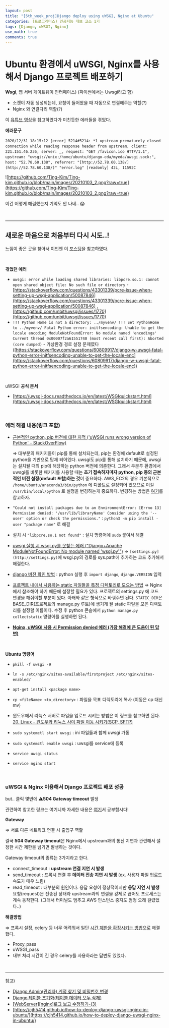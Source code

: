 ```yaml
---
layout: post
title: "[5th_week_proj]Django deploy using uWSGI, Nginx at Ubuntu"
categories: (프로그래머스) 인공지능 데브 코스 1기
tags: [Django, uWSGI, Nginx]
use_math: true
comments: true
---
```


# Ubuntu 환경에서 uWSGI, Nginx를 사용해서 Django 프로젝트 배포하기

**Wsgi**, 웹 서버 게이트웨이 인터페이스) (파이썬에서는 Uwsgi라고 함)

- 소켓이 자동 생성되는데, 요청이 들어왔을 때 자동으로 연결해주는 역할(?)
- Nginx 와 연결다리 역할(?)

이 [유튜브 영상](https://www.youtube.com/watch?v=oGQ1HteFYnQ)을 참고하였다가 미친듯한 에러들을 겪었다.

**에러문구**

`2020/12/31 18:15:12 [error] 5214#5214: *1 upstream prematurely closed connection while reading response header from upstream, client: 221.151.46.236, server: _, request: "GET /favicon.ico HTTP/1.1", upstream: "uwsgi://unix:/home/ubuntu/django-eda/myeda/uwsgi.sock:", host: "52.78.60.138", referrer: "[http://52.78.60.138/](http://52.78.60.138/)" "error.log" [readonly] 42L, 11592C`

![https://github.com/Ting-Kim/Ting-kim.github.io/blob/main/images/20210103_2.png?raw=true](https://github.com/Ting-Kim/Ting-kim.github.io/blob/main/images/20210103_2.png?raw=true)

이건 어떻게 해결했는지 기억도 안 나네.. 😱

<br>

---

## 새로운 마음으로 **처음부터 다시 시도..!**

느낌이 좋은 곳을 찾아서 이번엔 이 [포스팅](https://yuddomack.tistory.com/entry/처음부터-시작하는-EC2-python-설치?category=777812)을 참고하였다.

<br>

**겪었던 에러**

- `uwsgi: error while loading shared libraries: libpcre.so.1: cannot open shared object file: No such file or directory` - [https://stackoverflow.com/questions/43301339/pcre-issue-when-setting-up-wsgi-application/50087846](https://stackoverflow.com/questions/43301339/pcre-issue-when-setting-up-wsgi-application/50087846) , [https://github.com/unbit/uwsgi/issues/1770](https://github.com/unbit/uwsgi/issues/1770)
- `!!! Python Home is not a directory: ../myvenv/ !!! Set PythonHome to ../myvenv/ Fatal Python error: initfsencoding: Unable to get the locale encoding ModuleNotFoundError: No module named 'encodings' Current thread 0x00007f2a61551740 (most recent call first): Aborted (core dumped)` - 가상환경 경로 설정 문제였다 ([https://stackoverflow.com/questions/60809917/django-w-uwsgi-fatal-python-error-initfsencoding-unable-to-get-the-locale-enc](https://stackoverflow.com/questions/60809917/django-w-uwsgi-fatal-python-error-initfsencoding-unable-to-get-the-locale-enc))

<br>

uWSGI **공식 문서**

- [https://uwsgi-docs.readthedocs.io/en/latest/WSGIquickstart.html](https://uwsgi-docs.readthedocs.io/en/latest/WSGIquickstart.html)

<br>

### 에러 해결 내용(링크 포함)

- [근본적인 python, pip 버전에 대한 지적 ('uWSGI runs wrong version of Python' - StackOverFlow)](https://stackoverflow.com/questions/20531131/uwsgi-runs-wrong-version-of-python)

  ⇒ 대부분의 패키지들이 pip를 통해 설치되는데, pip는 환경에 default로 설정된 python을 기반으로 탑재 되어있다. uwsgi도 pip를 통해 설치하기 때문에, uwsgi는 설치될 때의 pip에 해당하는 python 버전에 의존한다. 그래서 우분투 환경에서 uwsgi를 비롯한 패키지를 사용할 때는 **초기 접속하자마자 python, pip 등의 근본적인 버전 설정(default 포함)하는 것**이 중요하다. AWS_EC2의 경우 기본적으로 `/home/ubuntu/anaconda3/bin/python` 에 디폴트로 설정되어 있으므로 이걸 `/usr/bin/local/python` 로 설정을 변경하는게 중요하다. 변경하는 방법은 [여기](https://www.notion.so/AWS-EC2-python-pip-default-80be1f872e544d91b0d2ca383d74e714)를 참고하자.

- `"Could not install packages due to an EnvironmentError: [Errno 13] Permission denied: '/usr/lib/libraryName' Consider using the '--user' option or check the permissions."` : `python3 -m pip install -user "package name"` 로 해결
- 설치 시 `"libpcre.so.1 not found"` : 설치 명령어에 `sudo` 붙여서 해결
- [uwsgi 실행 시 wsgi.py를 못찾는 에러 ("Django+Apache ModuleNotFoundError: No module named 'wsgi.py'")](https://stackoverflow.com/questions/42973991/djangoapache-modulenotfounderror-no-module-named-myproject/47256068#comment93487493_42981216)
  ⇒ `[settings.py](http://settings.py)`에 wsgi.py의 경로를 sys.path에 추가하는 코드 추가해서 해결한다.
- [django 버전 확인 방법](https://stackoverflow.com/questions/6468397/how-to-check-django-version) : python 실행 후 `import django`, `django.VERSION` 입력
- [프로젝트 내에서 사용하는 static 파일들을 특정 디렉토리로 모으는 방법](https://my-repo.tistory.com/24)
  ⇒ Nginx에서 참조해야 하기 때문에 설정할 필요가 있다. 프로젝트의 settings.py 에 코드 변경을 해줘야할 부분이 있다. 아래와 같은 형식으로 바꿔주면 된다. `STATIC_DIR`은 BASE_DIR(프로젝트의 manage.py 루트)에 생기게 될 static 파일을 모은 디렉토리를 설정할 이름이다. 수정 후 python 콘솔에서 `python manage.py collectstatic` 명령어를 실행하면 된다.
- [**Nginx, uWSGI 사용 시 Permission denied 에러 (가장 해결에 큰 도움이 된 답변)**](https://stackoverflow.com/questions/22071681/permission-denied-nginx-and-uwsgi-socket)

<br>

**Ubuntu 명령어**

- `pkill -f uwsgi -9`
- `ln -s /etc/nginx/sites-available/firstproject /etc/nginx/sites-enabled/`
- `apt-get install <package name>`
- `cp <fileName> <to_directory>` : 파일을 목표 디렉토리에 복사 (이동은 cp 대신 mv)
- 윈도우에서 리눅스 서버로 파일을 업로드 시키는 방법은 이 링크를 참고하면 된다.
  [20. Linux - 윈도우와 리눅스 사이 파일 이동 시키기(SCP, SFTP)](https://whitewing4139.tistory.com/105)

- `sudo systemctl start uwsgi` : ini 파일들과 함께 uwsgi 가동
- `sudo systemctl enable uwsgi` : uwsgi를 service에 등록
- `service uwsgi status`
- `service nginx start`

<br>

### uWSGI & Nginx 이용해서 Django 프로젝트 배포 성공

but.. 클릭 몇번에 ⚠**504 Gateway timeout** 발생

관련하여 참고한 링크는 여기니까 자세한 내용은 [여기](https://blog.lael.be/post/9251)서 공부합시다!

**Gateway**

⇒ 서로 다른 네트워크 연결 시 출입구 역할

결국 **504 Gateway timeout**은 Nginx에서 upstream과의 통신 지연과 관련해서 설정한 시간 제한을 넘기면 발생하는 것이다.

Gateway timeout의 종류는 3가지라고 한다.

- connect_timeout : **upstream 연결 지연 시 발생**
- send_timeout : 프록시 연결 후 **데이터 전송 지연 시 발생** (ex. 사용자 파일 업로드 속도가 매우 느림)
- read_timeout : 대부분의 원인이다. 응답 요청이 정상적이지만 **응답 지연 시 발생**
  요청(request)은 전송된 상태라 upstream과의 연결을 강제로 끊어도 프로세스는 계속 동작한다. (그래서 터미널도 멈추고 AWS 인스턴스 중지도 엄청 오래 걸렸었다..)

**해결방법**

⇒ 프록시 설정, celery 등 너무 어려워서 일단 [시간 제한을 확장시키는 방법](https://stackoverflow.com/questions/32816975/504-gateway-time-out-uwsgi-nginx-django-application)으로 해결했다.

- Proxy_pass
- uWSGI_pass
- 내부 처리 시간이 긴 경우 celery를 사용하라는 답변도 있었다.

<br>

---

참고)

- [Django Admin(관리자) 계정 찾기 및 비밀번호 변경](https://kitle.xyz/post/58/)
- [Django 테이블 초기화(테이블 데이터 모두 삭제)](https://ohdowon064.tistory.com/316)
- [[WebServer][nginx]로그 보고 수정하기-(3)](https://kamang-it.tistory.com/entry/WebServernginx로그들-보기)
- [https://cjh5414.github.io/how-to-deploy-django-uwsgi-nginx-in-ubuntu/](https://cjh5414.github.io/how-to-deploy-django-uwsgi-nginx-in-ubuntu/)
